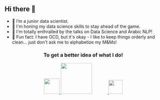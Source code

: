 ## Hi there 👋

- 🎯 I’m a junior data scientist.
- 🎨 I'm honing my data science skills to stay ahead of the game.
- 🎤 I'm totally enthralled by the talks on Data Science and Arabic NLP!
- 👾 Fun fact: I have OCD, but it's okay - I like to keep things orderly and clean... just don't ask me to alphabetize my M&Ms!


<div align="center">
<h3> To get a better idea of what I do! </h3>

<a href="https://www.linkedin.com/in/%C3%A6hab">
  <img width="50" src="https://static.vecteezy.com/system/resources/previews/009/097/186/original/blue-color-white-background-linkedin-design-logo-sign-symbol-free-vector.jpg"/> 
</a>

<a href="https://www.kaggle.com/aehabv"> 
  <img width="100" src="https://www.kaggle.com/static/images/logos/kaggle-logo-transparent-300.png" style="margin-right:50px;"/>
</a>

<a href="https://www.reddit.com/user/AEhabV"> 
  <img width="45" src="https://www.iconpacks.net/icons/2/free-reddit-logo-icon-2436-thumb.png"/> 
</a>

</div>
